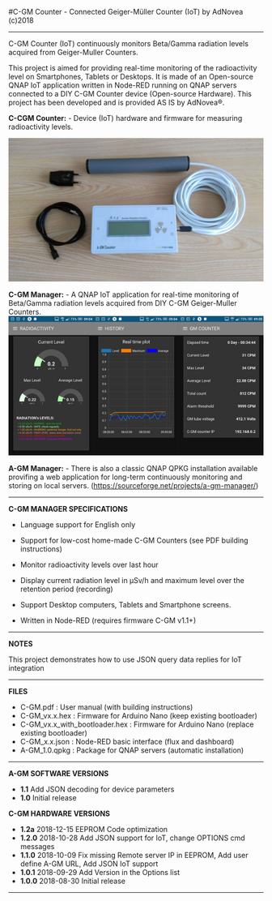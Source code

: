 
#C-GM Counter - Connected Geiger-Müller Counter (IoT)
by AdNovea (c)2018

**************************************************************************************
C-GM Counter (IoT) continuously monitors Beta/Gamma radiation levels acquired from Geiger-Muller Counters.

This project is aimed for providing real-time monitoring of the radioactivity level on Smartphones, Tablets or Desktops. It is made of an Open-source QNAP IoT application written in Node-RED running on QNAP servers connected to a DIY C-GM Counter device (Open-source Hardware). This project has been developed and is provided AS IS by AdNovea®.

**C-CGM Counter:** - Device (IoT) hardware and firmware for measuring radioactivity levels.

![C-GM Counter device](images/C-GM_Counter_01.png)

**C-GM Manager:** - A QNAP IoT application for real-time monitoring of Beta/Gamma radiation levels acquired from DIY C-GM Geiger-Muller Counters.
![Node RED Interface](images/CGM_Node-RED.png)


**A-GM Manager:** - There is also a classic QNAP QPKG installation available provifing a web application for long-term continuously monitoring and storing on local servers. (https://sourceforge.net/projects/a-gm-manager/)

**************************************************************************************
  
 
**C-GM MANAGER SPECIFICATIONS**

 - 	Language support for English only
 - 	Support for low-cost home-made C-GM Counters (see PDF building instructions)
 - 	Monitor radioactivity levels over last hour
 - 	Display current radiation level in µSv/h and maximum level over the retention period (recording)
 - 	Support Desktop computers, Tablets and Smartphone screens.

 -  Written in Node-RED (requires firmware C-GM v1.1+)

 **************************************************************************************


**NOTES**

This project demonstrates how to use JSON query data replies for IoT integration


 **************************************************************************************


**FILES**

 -  C-GM.pdf      : User manual (with building instructions)
 -  C-GM_vx.x.hex  : Firmware for Arduino Nano (keep existing bootloader)
 -  C-GM_vx.x_with_bootloader.hex : Firmware for Arduino Nano (replace existing bootloader)
 -  C-GM_x.x.json : Node-RED basic interface (flux and dashboard)
 -  A-GM_1.0.qpkg : Package for QNAP servers (automatic installation)

 **************************************************************************************


**A-GM SOFTWARE VERSIONS**

 -  **1.1** Add JSON decoding for device parameters
 -  **1.0** Initial release

**C-GM HARDWARE VERSIONS**

 -  **1.2a**  2018-12-15  EEPROM Code optimization
 -  **1.2.0** 2018-10-28  Add JSON support for IoT, change OPTIONS cmd messages
 -  **1.1.0** 2018-10-09  Fix missing Remote server IP in EEPROM, Add user define A-GM URL, Add JSON IoT support
 -  **1.0.1** 2018-09-29  Add Version in the Options list
 -  **1.0.0** 2018-08-30  Initial release


**************************************************************************************